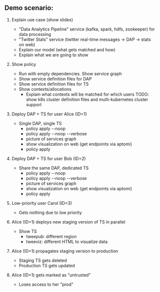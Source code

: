 ## Demo scenario:

1. Explain use case (show slides)
   - "Data Analytics Pipeline" service (kafka, spark, hdfs, zookeeper) for data processing
   - "Twitter Stats" service (twitter real-time messages -> DAP -> stats on web)
   - Explain our model (what gets matched and how)
   - Explain what we are going to show

2. Show policy
   - Run with empty dependencies. Show service graph
   - Show service definition files for DAP
   - Show service definition files for TS
   - Show contexts/allocations
     - Explain what contexts will be matched for which users
   TODO: show k8s cluster definition files and multi-kubernetes cluster support

3. Deploy DAP + TS for user Alice (ID=1)
   - Single DAP, single TS
     - policy apply --noop
     - policy apply --noop --verbose
     - picture of services graph
     - show visualization on web (get endpoints via aptomi)
     - policy apply

4. Deploy DAP + TS for user Bob (ID=2)
   - Share the same DAP, dedicated TS
     - policy apply --noop
     - policy apply --noop --verbose
     - picture of services graph
     - show visualization on web (get endpoints via aptomi)
     - policy apply

5. Low-priority user Carol (ID=3)
   - Gets nothing due to low priority

6. Alice (ID=1) deploys new staging version of TS in parallel
   - Show TS
     - tweepub: different region
     - tweeviz: different HTML to visualize data

7. Alice (ID=1) propagates staging version to production
   - Staging TS gets deleted
   - Production TS gets updated

8. Alice (ID=1) gets marked as "untrusted"
   - Loses access to her "prod"
